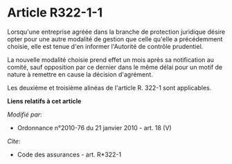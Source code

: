 # Article R322-1-1

Lorsqu'une entreprise agréée dans la branche de protection juridique désire opter pour une autre modalité de gestion que
celle qu'elle a précédemment choisie, elle est tenue d'en informer l'Autorité de contrôle prudentiel.

La nouvelle modalité choisie prend effet un mois après sa notification au comité, sauf opposition par ce dernier dans le même
délai pour un motif de nature à remettre en cause la décision d'agrément.

Les deuxième et troisième alinéas de l'article R. 322-1 sont applicables.

**Liens relatifs à cet article**

_Modifié par_:

  - Ordonnance n°2010-76 du 21 janvier 2010 - art. 18 (V)

_Cite_:

  - Code des assurances - art. R*322-1
